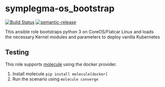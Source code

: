 # symplegma-os_bootstrap

[![Build Status](https://github.com/particuleio/symplegma-os_bootstrap/workflows/symplegma-os_bootstrap/badge.svg)](https://github.com/particuleio/symplegma-os_bootstrap/workflows/symplegma-os_bootstrap/)
[![semantic-release](https://img.shields.io/badge/%20%20%F0%9F%93%A6%F0%9F%9A%80-semantic--release-e10079.svg)](https://github.com/semantic-release/semantic-release)

This ansible role bootstraps python 3 on CoreOS/Flatcar Linux and loads the necessary Kernel modules and parameters to deploy vanilla Kubernetes

## Testing

This role supports [molecule](https://molecule.readthedocs.io/en/latest/) using the docker provider.

1. Install molecule `pip install molecule[docker]`
2. Run the scenario using `molecule converge`
